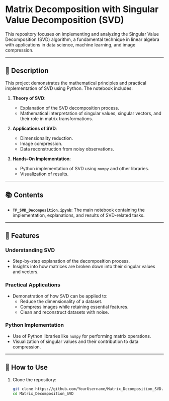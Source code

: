 # Matrix Decomposition with Singular Value Decomposition (SVD)

This repository focuses on implementing and analyzing the Singular Value Decomposition (SVD) algorithm, a fundamental technique in linear algebra with applications in data science, machine learning, and image compression.

---

## 📄 Description

This project demonstrates the mathematical principles and practical implementation of SVD using Python. The notebook includes:

1. **Theory of SVD**:
   - Explanation of the SVD decomposition process.
   - Mathematical interpretation of singular values, singular vectors, and their role in matrix transformations.

2. **Applications of SVD**:
   - Dimensionality reduction.
   - Image compression.
   - Data reconstruction from noisy observations.

3. **Hands-On Implementation**:
   - Python implementation of SVD using `numpy` and other libraries.
   - Visualization of results.

---

## 📚 Contents

- **`TP_SVD_Decomposition.ipynb`**: The main notebook containing the implementation, explanations, and results of SVD-related tasks.

---

## 🧠 Features

### **Understanding SVD**
- Step-by-step explanation of the decomposition process.
- Insights into how matrices are broken down into their singular values and vectors.

### **Practical Applications**
- Demonstration of how SVD can be applied to:
  - Reduce the dimensionality of a dataset.
  - Compress images while retaining essential features.
  - Clean and reconstruct datasets with noise.

### **Python Implementation**
- Use of Python libraries like `numpy` for performing matrix operations.
- Visualization of singular values and their contribution to data compression.

---

## 🚀 How to Use

1. Clone the repository:
   ```bash
   git clone https://github.com/YourUsername/Matrix_Decomposition_SVD.git
   cd Matrix_Decomposition_SVD
